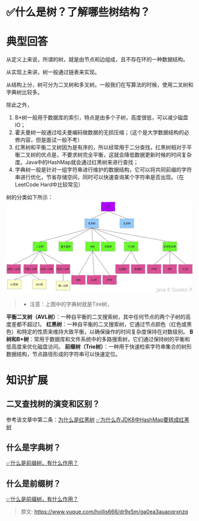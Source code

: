 # ✅什么是树？了解哪些树结构？


# 典型回答
从定义上来说，所谓的树，就是由节点和边组成，且不存在环的一种数据结构。

从实现上来讲，树一般通过链表来实现。

从结构上分，树可分为二叉树和多叉树。一般我们在写算法的时候，使用二叉树和字典树比较多。

除此之外，

1. B*树一般用于数据库的索引，特点是由多个子树，高度很低，可以减少磁盘IO；
2. 霍夫曼树一般通过哈夫曼编码做数据的无损压缩；（这个是大学数据结构的必修内容，但是面试一般不考）
3. 红黑树和平衡二叉树因为是有序的，所以经常用于二分查找，红黑树相对于平衡二叉树的优点是，不要求树完全平衡，这就会降低数据更新时候的时间复杂度。Java中的HashMap就会通过红黑树来进行查找；
4. 字典树一般是针对一组字符串进行维护的数据结构，它可以将共同前缀的字符串进行优化，节省存储空间，同时可以快速查询某个字符串是否出现。（在LeetCode Hard中比较常见）

树的分类如下所示：
![image.png](./img/lHSXTYpK1UD6TDbU/1676790533990-dbdc9fc3-6a18-4c42-a2ff-da17aef3db29-076252.png)
> - 注意：上图中的字典树就是Tire树，



**平衡二叉树（AVL树）**：一种自平衡的二叉搜索树，其中任何节点的两个子树的高度差都不超过1。
**红黑树**：一种自平衡的二叉搜索树，它通过节点颜色（红色或黑色）和特定的性质来维持大致平衡，以确保操作的时间复杂度保持在对数级别。
**B树和B+树**：常用于数据库和文件系统中的多路搜索树，它们通过保持树的平衡和低高度来优化磁盘访问。
**前缀树（Trie树）**：一种用于快速检索字符串集合的树形数据结构，节点路径形成的字符串可以快速定位。


# 知识扩展

## 二叉查找树的演变和区别？
参考该文章中第二条：[为什么是红黑树](https://www.yuque.com/hollis666/dr9x5m/zx609g)
[✅为什么在JDK8中HashMap要转成红黑树](https://www.yuque.com/hollis666/dr9x5m/zx609g)

## 什么是字典树？
[✅什么是前缀树，有什么作用？](https://www.yuque.com/hollis666/dr9x5m/waqku6qab64aow90?view=doc_embed)

## 什么是前缀树？

[✅什么是前缀树，有什么作用？](https://www.yuque.com/hollis666/dr9x5m/waqku6qab64aow90?view=doc_embed)


> 原文: <https://www.yuque.com/hollis666/dr9x5m/ga0ea3auaoqrxnzq>